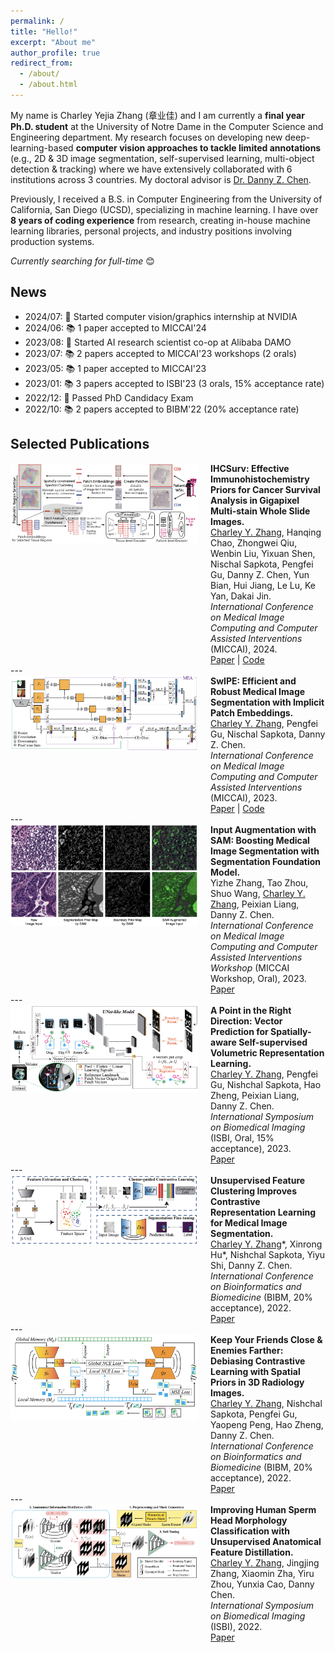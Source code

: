 ```yaml
---
permalink: /
title: "Hello!"
excerpt: "About me"
author_profile: true
redirect_from: 
  - /about/
  - /about.html
---
```



My name is Charley Yejia Zhang (章业佳) and I am currently a **final year Ph.D. student** at the University of Notre Dame in the Computer Science and Engineering department. My research focuses on developing new deep-learning-based **computer vision approaches to tackle limited annotations** (e.g., 2D & 3D image segmentation, self-supervised learning, multi-object detection & tracking) where we have extensively collaborated with 6 institutions across 3 countries. My doctoral advisor is [Dr. Danny Z. Chen](https://engineering.nd.edu/faculty/danny-chen/).

Previously, I received a B.S. in Computer Engineering from the University of California, San Diego (UCSD), specializing in machine learning. I have over **8 years of coding experience** from research, creating in-house machine learning libraries, personal projects, and industry positions involving production systems. 

*Currently searching for full-time* 😊  


News
------
* 2024/07: 💼 Started computer vision/graphics internship at NVIDIA
* 2024/06: 📚 1 paper accepted to MICCAI'24
* 2023/08: 💼 Started AI research scientist co-op at Alibaba DAMO
* 2023/07: 📚 2 papers accepted to MICCAI'23 workshops (2 orals)
* 2023/05: 📚 1 paper accepted to MICCAI'23
* 2023/01: 📚 3 papers accepted to ISBI'23 (3 orals, 15% acceptance rate)
* 2022/12: 🎉 Passed PhD Candidacy Exam
* 2022/10: 📚 2 papers accepted to BIBM'22 (20% acceptance rate)


Selected Publications
------

<div style="display:flex;align-items:flex-start;" class="publication-entry">
  <img src="/images/pub_preview_ihcsurv.png" alt="Publication Thumbnail" style="width:300px;height:auto;object-fit:cover;margin-right:20px;">
  <div>
    <strong>IHCSurv: Effective Immunohistochemistry Priors for Cancer Survival Analysis in Gigapixel Multi-stain Whole Slide Images.</strong><br>
    <u>Charley Y. Zhang</u>, Hanqing Chao, Zhongwei Qiu, Wenbin Liu, Yixuan Shen, Nischal Sapkota, Pengfei Gu, Danny Z. Chen, Yun Bian, Hui Jiang, Le Lu, Ke Yan, Dakai Jin.<br>
    <em>International Conference on Medical Image Computing and Computer Assisted Interventions</em> (MICCAI), 2024.<br>
    <a href="https://arxiv.org/abs/2307.12429" target="_blank">Paper</a> | <a href="[https://github.com/charzharr/miccai23-swipe-implicit-segmentation](https://github.com/charzharr/miccai24-ihcsurv)" target="_blank">Code</a>
  </div>
</div>
---

<div style="display:flex;align-items:flex-start;" class="publication-entry">
  <img src="/images/pub_preview_swipe.png" alt="Publication Thumbnail" style="width:300px;height:auto;object-fit:cover;margin-right:20px;">
  <div>
    <strong>SwIPE: Efficient and Robust Medical Image Segmentation with Implicit Patch Embeddings.</strong><br>
    <u>Charley Y. Zhang</u>, Pengfei Gu, Nischal Sapkota, Danny Z. Chen.<br>
    <em>International Conference on Medical Image Computing and Computer Assisted Interventions</em> (MICCAI), 2023.<br>
    <a href="https://arxiv.org/abs/2307.12429" target="_blank">Paper</a> | <a href="https://github.com/charzharr/miccai23-swipe-implicit-segmentation" target="_blank">Code</a>
  </div>
</div>
---

<div style="display:flex;align-items:flex-start;" class="publication-entry">
  <img src="/images/pub_preview_sam.png" alt="Publication Thumbnail" style="width:300px;height:auto;object-fit:cover;margin-right:20px;">
  <div>
    <strong>Input Augmentation with SAM: Boosting Medical Image Segmentation with Segmentation Foundation Model.</strong><br>
    Yizhe Zhang, Tao Zhou, Shuo Wang, <u>Charley Y. Zhang</u>, Peixian Liang, Danny Z. Chen.<br>
    <em>International Conference on Medical Image Computing and Computer Assisted Interventions Workshop</em> (MICCAI Workshop, Oral), 2023.<br>
    <a href="https://arxiv.org/abs/2304.11332" target="_blank">Paper</a>
  </div>
</div>
---

<div style="display:flex;align-items:flex-start;" class="publication-entry">
  <img src="/images/pub_preview_vectorpose.png" alt="Publication Thumbnail" style="width:300px;height:auto;object-fit:cover;margin-right:20px;">
  <div>
    <strong>A Point in the Right Direction: Vector Prediction for Spatially-aware Self-supervised Volumetric Representation Learning.</strong><br>
    <u>Charley Y. Zhang</u>, Pengfei Gu, Nishchal Sapkota, Hao Zheng, Peixian Liang, Danny Z. Chen.<br>
    <em>International Symposium on Biomedical Imaging</em> (ISBI, Oral, 15% acceptance), 2023.<br>
    <a href="https://arxiv.org/abs/2211.08533" target="_blank">Paper</a>
  </div>
</div>
---

<div style="display:flex;align-items:flex-start;" class="publication-entry">
  <img src="/images/pub_preview_ufc.png" alt="Publication Thumbnail" style="width:300px;height:auto;object-fit:cover;margin-right:20px;">
  <div>
    <strong>Unsupervised Feature Clustering Improves Contrastive Representation Learning for Medical Image Segmentation.</strong><br>
    <u>Charley Y. Zhang</u>*, Xinrong Hu*, Nishchal Sapkota, Yiyu Shi, Danny Z. Chen.<br>
    <em>International Conference on Bioinformatics and Biomedicine</em> (BIBM, 20% acceptance), 2022.<br>
    <a href="https://arxiv.org/abs/2211.08557" target="_blank">Paper</a>
  </div>
</div>
---

<div style="display:flex;align-items:flex-start;" class="publication-entry">
  <img src="/images/pub_preview_spade.png" alt="Publication Thumbnail" style="width:300px;height:auto;object-fit:cover;margin-right:20px;">
  <div>
    <strong>Keep Your Friends Close & Enemies Farther: Debiasing Contrastive Learning with Spatial Priors in 3D Radiology Images.</strong><br>
    <u>Charley Y. Zhang</u>, Nishchal Sapkota, Pengfei Gu, Yaopeng Peng, Hao Zheng, Danny Z. Chen.<br>
    <em>International Conference on Bioinformatics and Biomedicine</em> (BIBM, 20% acceptance), 2022.<br>
    <a href="https://arxiv.org/abs/2211.08643" target="_blank">Paper</a>
  </div>
</div>
---

<div style="display:flex;align-items:flex-start;" class="publication-entry">
  <img src="/images/pub_preview_sperm.png" alt="Publication Thumbnail" style="width:300px;height:auto;object-fit:cover;margin-right:20px;">
  <div>
    <strong>Improving Human Sperm Head Morphology Classification with Unsupervised Anatomical Feature Distillation.</strong><br>
    <u>Charley Y. Zhang</u>, Jingjing Zhang, Xiaomin Zha, Yiru Zhou, Yunxia Cao, Danny Chen.<br>
    <em>International Symposium on Biomedical Imaging</em> (ISBI), 2022.<br>
    <a href="https://arxiv.org/abs/2202.07191" target="_blank">Paper</a>
  </div>
</div>










